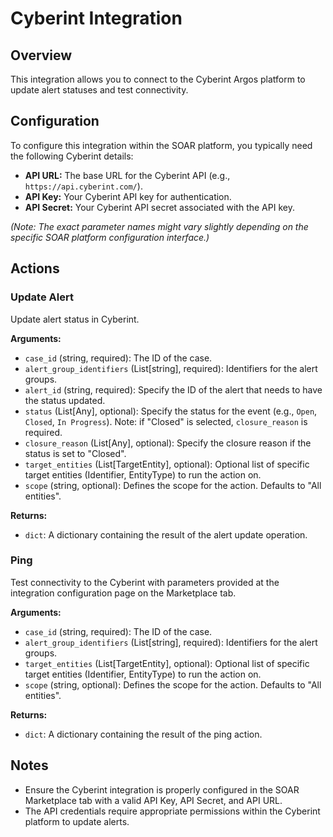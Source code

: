 # Cyberint Integration

## Overview

This integration allows you to connect to the Cyberint Argos platform to update alert statuses and test connectivity.

## Configuration

To configure this integration within the SOAR platform, you typically need the following Cyberint details:

*   **API URL:** The base URL for the Cyberint API (e.g., `https://api.cyberint.com/`).
*   **API Key:** Your Cyberint API key for authentication.
*   **API Secret:** Your Cyberint API secret associated with the API key.

*(Note: The exact parameter names might vary slightly depending on the specific SOAR platform configuration interface.)*

## Actions

### Update Alert

Update alert status in Cyberint.

**Arguments:**

*   `case_id` (string, required): The ID of the case.
*   `alert_group_identifiers` (List[string], required): Identifiers for the alert groups.
*   `alert_id` (string, required): Specify the ID of the alert that needs to have the status updated.
*   `status` (List[Any], optional): Specify the status for the event (e.g., `Open`, `Closed`, `In Progress`). Note: if "Closed" is selected, `closure_reason` is required.
*   `closure_reason` (List[Any], optional): Specify the closure reason if the status is set to "Closed".
*   `target_entities` (List[TargetEntity], optional): Optional list of specific target entities (Identifier, EntityType) to run the action on.
*   `scope` (string, optional): Defines the scope for the action. Defaults to "All entities".

**Returns:**

*   `dict`: A dictionary containing the result of the alert update operation.

### Ping

Test connectivity to the Cyberint with parameters provided at the integration configuration page on the Marketplace tab.

**Arguments:**

*   `case_id` (string, required): The ID of the case.
*   `alert_group_identifiers` (List[string], required): Identifiers for the alert groups.
*   `target_entities` (List[TargetEntity], optional): Optional list of specific target entities (Identifier, EntityType) to run the action on.
*   `scope` (string, optional): Defines the scope for the action. Defaults to "All entities".

**Returns:**

*   `dict`: A dictionary containing the result of the ping action.

## Notes

*   Ensure the Cyberint integration is properly configured in the SOAR Marketplace tab with a valid API Key, API Secret, and API URL.
*   The API credentials require appropriate permissions within the Cyberint platform to update alerts.
